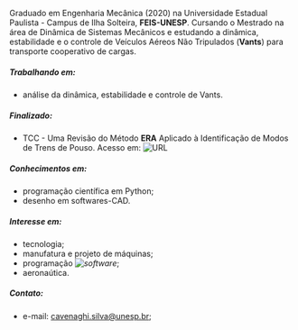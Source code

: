 Graduado em Engenharia Mecânica (2020) na  Universidade Estadual Paulista - Campus de Ilha Solteira, **FEIS-UNESP**.
Cursando o Mestrado na área de Dinâmica de Sistemas Mecânicos e estudando a dinâmica, estabilidade e o controle de Veículos Aéreos Não Tripulados (**Vants**) para transporte cooperativo de cargas. 

##### Trabalhando em: 
  - análise da dinâmica, estabilidade e controle de Vants.
  
##### Finalizado:
  - TCC - Uma Revisão do Método **ERA** Aplicado à Identificação de Modos de Trens de Pouso. Acesso em: ![URL](https://github.com/rkavenaghi/ERA)
  
##### Conhecimentos em:
 - programação científica em Python;
 - desenho em softwares-CAD.
 
##### Interesse em:
 - tecnologia;
 - manufatura e projeto de máquinas;
 - programação *![software](https://github.com/rkavenaghi/MECOM)*;
 - aeronaútica. 

##### Contato: 
  - e-mail: cavenaghi.silva@unesp.br;
           
